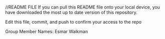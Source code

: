 //README FILE
If you can pull this README file onto your local device, you have downloaded the most up to date version of this repository.

Edit this file, commit, and push to confirm your access to the repo

Group Member Names:
Esmar Walkman 
